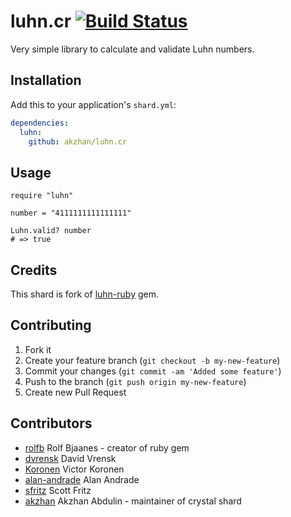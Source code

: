 # luhn.cr [![Build Status](https://travis-ci.org/akzhan/luhn.cr.png?branch=master)](https://travis-ci.org/akzhan/luhn.cr)

Very simple library to calculate and validate Luhn numbers.

## Installation

Add this to your application's `shard.yml`:

```yaml
dependencies:
  luhn:
    github: akzhan/luhn.cr
```

## Usage

```crystal
require "luhn"

number = "4111111111111111"

Luhn.valid? number
# => true
```

## Credits

This shard is fork of [luhn-ruby](https://github.com/rolfb/luhn-ruby) gem.

## Contributing

1. Fork it
2. Create your feature branch (`git checkout -b my-new-feature`)
3. Commit your changes (`git commit -am 'Added some feature'`)
4. Push to the branch (`git push origin my-new-feature`)
5. Create new Pull Request

## Contributors

- [rolfb](https://github.com/rolfb) Rolf Bjaanes - creator of ruby gem
- [dvrensk](https://github.com/dvrensk) David Vrensk
- [Koronen](https://github.com/Koronen) Victor Koronen
- [alan-andrade](https://github.com/alan-andrade) Alan Andrade
- [sfritz](https://github.com/sfritz) Scott Fritz
- [akzhan](https://github.com/akzhan) Akzhan Abdulin - maintainer of crystal shard
